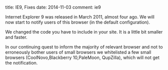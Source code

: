title: IE9, Fixes
date: 2014-11-03
comment: ie9

Internet Explorer 9 was released in March 2011, almost four ago. We will now start 
to notify users of this browser (in the default configuration).


We changed the code you have to include in your site. It is a little bit smaller and faster.


In our continuing quest to inform the majority of relevant browser and not to erroneously bother users of small
browsers we whitelisted a few small browsers (CoolNovo,Blackberry 10,PaleMoon, QupZilla), which will not get the notification.